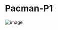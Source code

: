 # Pacman-P1
![image](https://user-images.githubusercontent.com/101377000/164461538-d8917b6f-e915-437b-b3d1-25be405a4166.png)
